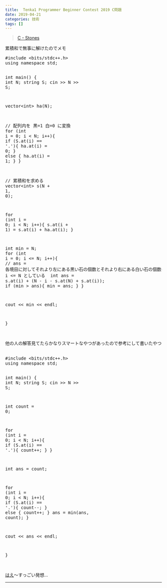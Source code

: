 ```yaml
---
title:  Tenka1 Programmer Beginner Contest 2019 C問題
date: 2019-04-21
categories: 技術
tags: []
---
```


<blockquote>
        <p><a href="https://atcoder.jp/contests/tenka1-2019-beginner/tasks/tenka1_2019_c">C - Stones</a></p>

</blockquote>
<p>累積和で無事に解けたのでメモ</p>
<pre class="code lang-cpp" data-lang="cpp" data-unlink><span class="synPreProc">#include </span><span class="synConstant">&lt;bits/stdc++.h&gt;</span>
<span class="synStatement">using</span> <span class="synType">namespace</span> std;

<span class="synType">int</span> main() {
  <span class="synType">int</span> N;
  string S;
  cin &gt;&gt; N &gt;&gt; S;
  
  vector&lt;<span class="synType">int</span>&gt; ha(N);
  
  <span class="synComment">// 配列内を 黒=1 白=0 に変換</span>
  <span class="synStatement">for</span> (<span class="synType">int</span> i = <span class="synConstant">0</span>; i &lt; N; i++){
    <span class="synStatement">if</span> (S.at(i) == <span class="synConstant">'.'</span>){
      ha.at(i) = <span class="synConstant">0</span>;
    } <span class="synStatement">else</span> {
      ha.at(i) = <span class="synConstant">1</span>;
    }
  }
  
  <span class="synComment">// 累積和を求める</span>
  vector&lt;<span class="synType">int</span>&gt; s(N + <span class="synConstant">1</span>, <span class="synConstant">0</span>);
  
  <span class="synStatement">for</span> (<span class="synType">int</span> i = <span class="synConstant">0</span>; i &lt; N; i++){
    s.at(i + <span class="synConstant">1</span>) = s.at(i) + ha.at(i);
  }
  
  <span class="synType">int</span> min = N;
  <span class="synStatement">for</span> (<span class="synType">int</span> i = <span class="synConstant">0</span>; i &lt;= N; i++){
  <span class="synComment">// ans = 各境目に対してそれより左にある黒い石の個数とそれより右にある白い石の個数の和。境目を右端までもっていくため、 i &lt;= N としている </span>
    <span class="synType">int</span> ans = s.at(i) + (N - i - s.at(N) + s.at(i));
    <span class="synStatement">if</span> (min &gt; ans){
      min = ans;
    }
  }
     
  cout &lt;&lt; min &lt;&lt; endl;

}
</pre><p><br>他の人の解答見てたらかなりスマートなやつがあったので参考にして書いたやつ<br><br />
</p>
<pre class="code lang-cpp" data-lang="cpp" data-unlink><span class="synPreProc">#include </span><span class="synConstant">&lt;bits/stdc++.h&gt;</span>
<span class="synStatement">using</span> <span class="synType">namespace</span> std;

<span class="synType">int</span> main() {
  <span class="synType">int</span> N;
  string S;
  cin &gt;&gt; N &gt;&gt; S;
  
  <span class="synType">int</span> count = <span class="synConstant">0</span>;
  
  <span class="synStatement">for</span> (<span class="synType">int</span> i = <span class="synConstant">0</span>; i &lt; N; i++){
    <span class="synStatement">if</span> (S.at(i) == <span class="synConstant">'.'</span>){
     count++;
    }
  }
  
  <span class="synType">int</span> ans = count;
  
  <span class="synStatement">for</span> (<span class="synType">int</span> i = <span class="synConstant">0</span>; i &lt; N; i++){
    <span class="synStatement">if</span> (S.at(i) == <span class="synConstant">'.'</span>){
      count--;
    } <span class="synStatement">else</span> {
      count++;
    }
    ans = min(ans, count);
  }
     
  cout &lt;&lt; ans &lt;&lt; endl;

}
</pre><p><br><a class="keyword" href="http://d.hatena.ne.jp/keyword/%A4%CF%A4%A8">はえ</a>～すっごい発想...</p>

-----
